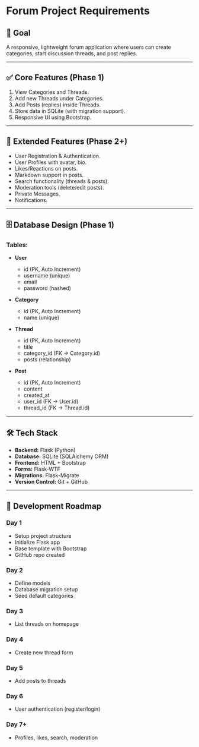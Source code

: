 # Forum Project Requirements

## 🎯 Goal
A responsive, lightweight forum application where users can create categories, start discussion threads, and post replies.

---

## ✅ Core Features (Phase 1)
1. View Categories and Threads.
2. Add new Threads under Categories.
3. Add Posts (replies) inside Threads.
4. Store data in SQLite (with migration support).
5. Responsive UI using Bootstrap.

---

## 🚀 Extended Features (Phase 2+)
- User Registration & Authentication.
- User Profiles with avatar, bio.
- Likes/Reactions on posts.
- Markdown support in posts.
- Search functionality (threads & posts).
- Moderation tools (delete/edit posts).
- Private Messages.
- Notifications.

---

## 🗄 Database Design (Phase 1)

### Tables:
- **User**
  - id (PK, Auto Increment)
  - username (unique)
  - email
  - password (hashed)

- **Category**
  - id (PK, Auto Increment)
  - name (unique)

- **Thread**
  - id (PK, Auto Increment)
  - title
  - category_id (FK → Category.id)
  - posts (relationship)

- **Post**
  - id (PK, Auto Increment)
  - content
  - created_at
  - user_id (FK → User.id)
  - thread_id (FK → Thread.id)

---

## 🛠 Tech Stack
- **Backend:** Flask (Python)
- **Database:** SQLite (SQLAlchemy ORM)
- **Frontend:** HTML + Bootstrap
- **Forms:** Flask-WTF
- **Migrations:** Flask-Migrate
- **Version Control:** Git + GitHub

---

## 📅 Development Roadmap

### Day 1
- Setup project structure
- Initialize Flask app
- Base template with Bootstrap
- GitHub repo created

### Day 2
- Define models
- Database migration setup
- Seed default categories

### Day 3
- List threads on homepage

### Day 4
- Create new thread form

### Day 5
- Add posts to threads

### Day 6
- User authentication (register/login)

### Day 7+
- Profiles, likes, search, moderation
